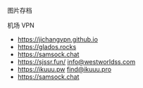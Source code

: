 图片存档

机场 VPN

* https://jichangvpn.github.io
* https://glados.rocks
* https://samsock.chat
* https://sjssr.fun/  info@westworldss.com
* https://ikuuu.pw  find@ikuuu.pro
* https://samsock.chat


<!--

|bye|bye|
|:-:|:-:|
邮件 get ｜ mailto:info@westworldss.com
商贸 ｜ https://www.samsock.com/
快连| https://pay.eradpd.xyz/login
设计转发|https://dashboard.trojanxisbest.top/auth/register
pigcha|http://101.34.95.10:8081/misc/linux_tutorial (支持Linux cli)
免费长期试用｜ https://arr007.network/
爱整事的小伙｜ https://zgq-inc.github.io/
在线安装小火箭 | https://bwgbus.com/1584.html
五年前的真VPN ｜ https://protonvpn.com/
vpn gate| https://www.vpngate.net/cn/
游戏加速器| https://kerrynotes.com/game-proxy/
glados.rocks | https://glados.rocks
fuck china | PacketiX VPN Client + VPNGATE 镜像列表

ihs：

www.imgdh.com
www.imgse.com
www.imgtp.com
www.catbox.moe
www.imgbb.com
www.helloimg.com
www.imgurl.org
www.postimages.org

get software format

* https://www.techno360.in/wise-care-365-pro-free/

blue movies

* njavtv.com/cn/articles
* alldayj.com
* jable.tv
* bad.news
* hanime1.me
* hanime.tv

game

* www.gbtgames.com
* fitgirl-repacks.site
* https://www.retrowan.com
* https://www.freegamesdl.net
* https://lixianla.com/forum-9.htm
* https://www.gamer520.com
* https://h-ero-game.com

小游戏

* https://zh.y8.com
* https://poki.com
* http://ending.fun/

MP3

* https://tool.liumingye.cn/
* https://www.yeyulingfeng.com/tools/music/
* https://bailemi.com
* https://freefy.app
* https://audiomack.com
* https://www.accuradio.com
* https://www.zz123.com
* https://xiageba.com
* https://www.dtshot.com

TV & movie

* https://www.keke2.app
* https://ddys.pro
* https://dianyi.ng
* https://www.libvio.fun
* https://www.cbportal.org

在线视频下载/MP4 2 MP3

* https://snapany.com
* https://www.aconvert.com/cn/audio/mp4-to-mp3/
* https://convertio.co/zh/mp4-mp3/
* https://y2down.cc/zh/youtube-mp3.html
* https://y2mate.yt/en/

patch

* https://patch.moe
* https://patches.nekonyansoft.com/

crx

* https://www.crxsoso.com/

亮屏

* https://www.keepscreenon.com

双语阅读

* http://www.tanglib.com
* https://fayin.love

文件蜈蚣

* https://filecxx.com/zh_CN/index.html

PDF工具

* https://pdf.datapipe.top/?lang=zh_CN

免费商用字体与图片

* https://font.sucai999.com
* https://freeforcommercialuse.net
* https://www.pngdirs.com
* https://pxhere.com/zh/

-->
